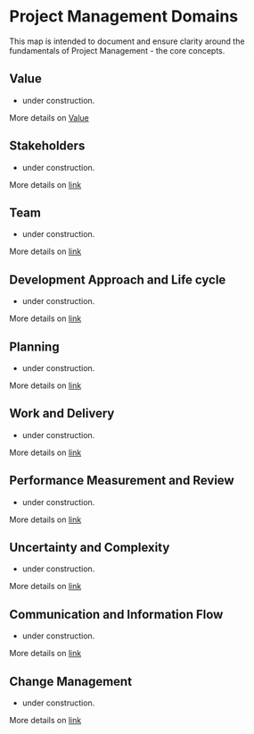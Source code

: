 # Project Management Domains

This map is intended to document and ensure clarity around the fundamentals of Project Management - the core concepts.

## Value

- under construction.

More details on [Value](value/index.md)

## Stakeholders

- under construction.

More details on [link](stakeholders/index.md)

## Team

- under construction.

More details on [link](team/index.md)

## Development Approach and Life cycle

- under construction.

More details on [link](development-approach-lifecycle/index.md)

## Planning

- under construction.

More details on [link](planning/index.md)

## Work and Delivery

- under construction.

More details on [link](work-delivery/index.md)

## Performance Measurement and Review

- under construction.

More details on [link](performance-measurement-review/index.md)

## Uncertainty and Complexity

- under construction.

More details on [link](uncertainty-complexity/index.md)

## Communication and Information Flow

- under construction.

More details on [link](communication-info-flow/index.md)

## Change Management

- under construction.

More details on [link](change-management/index.md)